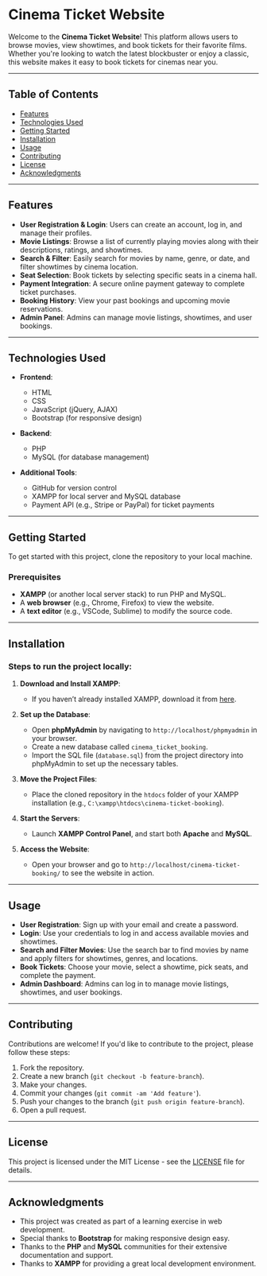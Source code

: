 # Cinema Ticket Website

Welcome to the **Cinema Ticket Website**! This platform allows users to browse movies, view showtimes, and book tickets for their favorite films. Whether you're looking to watch the latest blockbuster or enjoy a classic, this website makes it easy to book tickets for cinemas near you.

---

## Table of Contents

- [Features](#features)
- [Technologies Used](#technologies-used)
- [Getting Started](#getting-started)
- [Installation](#installation)
- [Usage](#usage)
- [Contributing](#contributing)
- [License](#license)
- [Acknowledgments](#acknowledgments)

---

## Features

- **User Registration & Login**: Users can create an account, log in, and manage their profiles.
- **Movie Listings**: Browse a list of currently playing movies along with their descriptions, ratings, and showtimes.
- **Search & Filter**: Easily search for movies by name, genre, or date, and filter showtimes by cinema location.
- **Seat Selection**: Book tickets by selecting specific seats in a cinema hall.
- **Payment Integration**: A secure online payment gateway to complete ticket purchases.
- **Booking History**: View your past bookings and upcoming movie reservations.
- **Admin Panel**: Admins can manage movie listings, showtimes, and user bookings.

---

## Technologies Used

- **Frontend**:
  - HTML
  - CSS
  - JavaScript (jQuery, AJAX)
  - Bootstrap (for responsive design)
  
- **Backend**:
  - PHP
  - MySQL (for database management)
  
- **Additional Tools**:
  - GitHub for version control
  - XAMPP for local server and MySQL database
  - Payment API (e.g., Stripe or PayPal) for ticket payments

---

## Getting Started

To get started with this project, clone the repository to your local machine.

### Prerequisites
- **XAMPP** (or another local server stack) to run PHP and MySQL.
- A **web browser** (e.g., Chrome, Firefox) to view the website.
- A **text editor** (e.g., VSCode, Sublime) to modify the source code.

---

## Installation

### Steps to run the project locally:

1. **Download and Install XAMPP**:
   - If you haven’t already installed XAMPP, download it from [here](https://www.apachefriends.org/index.html).

2. **Set up the Database**:
   - Open **phpMyAdmin** by navigating to `http://localhost/phpmyadmin` in your browser.
   - Create a new database called `cinema_ticket_booking`.
   - Import the SQL file (`database.sql`) from the project directory into phpMyAdmin to set up the necessary tables.

3. **Move the Project Files**:
   - Place the cloned repository in the `htdocs` folder of your XAMPP installation (e.g., `C:\xampp\htdocs\cinema-ticket-booking`).

4. **Start the Servers**:
   - Launch **XAMPP Control Panel**, and start both **Apache** and **MySQL**.

5. **Access the Website**:
   - Open your browser and go to `http://localhost/cinema-ticket-booking/` to see the website in action.

---

## Usage

- **User Registration**: Sign up with your email and create a password.
- **Login**: Use your credentials to log in and access available movies and showtimes.
- **Search and Filter Movies**: Use the search bar to find movies by name and apply filters for showtimes, genres, and locations.
- **Book Tickets**: Choose your movie, select a showtime, pick seats, and complete the payment.
- **Admin Dashboard**: Admins can log in to manage movie listings, showtimes, and user bookings.

---

## Contributing

Contributions are welcome! If you'd like to contribute to the project, please follow these steps:

1. Fork the repository.
2. Create a new branch (`git checkout -b feature-branch`).
3. Make your changes.
4. Commit your changes (`git commit -am 'Add feature'`).
5. Push your changes to the branch (`git push origin feature-branch`).
6. Open a pull request.

---

## License

This project is licensed under the MIT License - see the [LICENSE](LICENSE) file for details.

---

## Acknowledgments

- This project was created as part of a learning exercise in web development.
- Special thanks to **Bootstrap** for making responsive design easy.
- Thanks to the **PHP** and **MySQL** communities for their extensive documentation and support.
- Thanks to **XAMPP** for providing a great local development environment.

